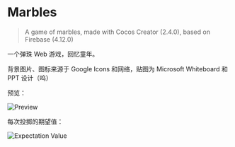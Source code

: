 # Marbles
>A game of marbles, made with Cocos Creator (2.4.0), based on Firebase (4.12.0)

一个弹珠 Web 游戏，回忆童年。

背景图片、图标来源于 Google Icons 和网络，贴图为 Microsoft Whiteboard 和 PPT 设计（呜）

预览：

![Preview](https://user-images.githubusercontent.com/82582936/152682876-1671c0fe-dc81-4474-bdd5-8e34b84a0606.jpeg)

每次投掷的期望值：

![Expectation Value](https://user-images.githubusercontent.com/82582936/152939191-e59886c2-3df3-4289-a4fc-b158236c5bb0.jpeg)
